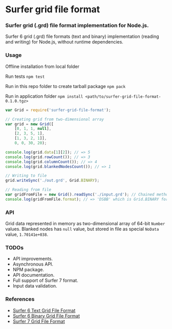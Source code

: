 # Surfer grid file format

### Surfer grid (.grd) file format implementation for Node.js.

Surfer 6 grid (.grd) file formats (text and binary) implementation (reading and writing) for Node.js, without runtime dependencies.

### Usage

Offline installation from local folder

Run tests
`npm test`

Run in this repo folder to create tarball package
`npm pack`

Run in application folder
`npm install <path/to/surfer-grid-file-format-0.1.0.tgz>`

```javascript
var Grid = require('surfer-grid-file-format');

// Creating grid from two-dimensional array
var grid = new Grid([
    [0, 1, 1, null],
    [2, 3, 5, 1],
    [1, 3, 2, 1]],
    0, 0, 30, 20);

console.log(grid.data[1][2]); // => 5
console.log(grid.rowCount()); // => 3
console.log(grid.columnCount()); // => 4
console.log(grid.blankedNodesCount()); // => 1

// Writing to file
grid.writeSync('./out.grd', Grid.BINARY);

// Reading from file
var gridFromFile = new Grid().readSync('./input.grd'); // Chained method call
console.log(gridFromFile.format); // => 'DSBB' which is Grid.BINARY format constant
```

### API
Grid data represented in memory as two-dimensional array of 64-bit `Number` values. Blanked nodes
has `null` value, but stored in file as special `NoData` value, `1.70141e+038`.

### TODOs
* API improvements.
* Asynchronous API.
* NPM package.
* API documentation.
* Full support of Surfer 7 format.
* Input data validation.

### References
* [Surfer 6 Text Grid File Format](http://surferhelp.goldensoftware.com/topics/ascii_grid_file_format.htm)
* [Surfer 6 Binary Grid File Format](http://surferhelp.goldensoftware.com/topics/surfer_6_grid_file_format.htm)
* [Surfer 7 Grid File Format](http://surferhelp.goldensoftware.com/topics/surfer_7_grid_file_format.htm)
